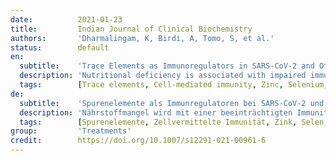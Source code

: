 ```yaml
---
date:          2021-01-23
title:         Indian Journal of Clinical Biochemistry
authors:       'Dharmalingam, K, Birdi, A, Tomo, S, et al.'
status:        default
en:
  subtitle:    'Trace Elements as Immunoregulators in SARS-CoV-2 and Other Viral Infections'
  description: 'Nutritional deficiency is associated with impaired immunity and increased susceptibility to infections. The complex interactions of trace elements with the macromolecules trigger the effective immune response against the viral diseases. The outcome of various viral infections along with susceptibility is affected by trace elements such as zinc, selenium, iron, copper, etc. due to their immuno-modulatory effects. Available electronic databases have been comprehensively searched for articles published with full text available and with the key words “Trace elements”, “COVID-19”, “Viral Infections” and “Immune Response” (i.e. separately Zn, Se, Fe, Cu, Mn, Mo, Cr, Li, Ni, Co) appearing in the title and abstract. On the basis of available articles we have explored the role of trace elements in viral infections with special reference to COVID-19 and their interactions with the immune system. Zinc, selenium and other trace elements are vital to triggerTH1 cells and cytokine-mediated immune response for substantial production of proinflammatory cytokines. The antiviral activity of some trace elements is attributed to their inhibitory effect on viral entry, replication and other downstream processes. Trace elements having antioxidants activity not only regulate host immune responses, but also modify the viral genome. Adequate dietary intake of trace elements is essential for activation, development, differentiation and numerous functions.'
  tags:        [Trace elements, Cell-mediated immunity, Zinc, Selenium, Copper, Manganese, Cytokines, Reactive oxygen species]
de:
  subtitle:    'Spurenelemente als Immunregulatoren bei SARS-CoV-2 und anderen viralen Infektionen'
  description: 'Nährstoffmangel wird mit einer beeinträchtigten Immunität und einer erhöhten Anfälligkeit für Infektionen in Verbindung gebracht. Die komplexen Wechselwirkungen von Spurenelementen mit den Makromolekülen lösen die wirksame Immunantwort gegen Viruserkrankungen aus. Der Ausgang verschiedener Virusinfektionen und die Anfälligkeit werden durch Spurenelemente wie Zink, Selen, Eisen, Kupfer usw. aufgrund ihrer immunmodulatorischen Wirkung beeinflusst. Die verfügbaren elektronischen Datenbanken wurden umfassend nach Artikeln durchsucht, die im Volltext veröffentlicht wurden und in denen die Schlüsselwörter "Spurenelemente", "COVID-19", "Virusinfektionen" und "Immunantwort" (d. h. separat Zn, Se, Fe, Cu, Mn, Mo, Cr, Li, Ni, Co) im Titel und in der Zusammenfassung vorkommen. Auf der Grundlage der verfügbaren Artikel haben wir die Rolle der Spurenelemente bei Virusinfektionen unter besonderer Berücksichtigung von COVID-19 und ihrer Wechselwirkungen mit dem Immunsystem untersucht. Zink, Selen und andere Spurenelemente sind für die Auslösung vonTH1 -Zellen und die zytokinvermittelte Immunantwort von entscheidender Bedeutung für die Produktion proinflammatorischer Zytokine. Die antivirale Aktivität einiger Spurenelemente wird auf ihre hemmende Wirkung auf den Eintritt des Virus, seine Replikation und andere nachgeschaltete Prozesse zurückgeführt. Spurenelemente mit antioxidativer Wirkung regulieren nicht nur die Immunantwort des Wirts, sondern verändern auch das virale Genom. Eine angemessene Zufuhr von Spurenelementen über die Nahrung ist für die Aktivierung, Entwicklung, Differenzierung und zahlreiche Funktionen von wesentlicher Bedeutung.' 
  tags:        [Spurenelemente, Zellvermittelte Immunität, Zink, Selen, Kupfer, Mangan, Zytokine, Reaktive Sauerstoffspezies]
group:         'Treatments'
credit:        https://doi.org/10.1007/s12291-021-00961-6
---
```

